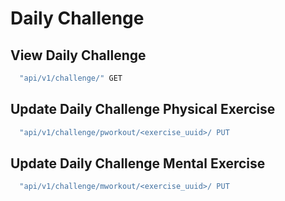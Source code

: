 # Daily Challenge

## View Daily Challenge

```bash
  "api/v1/challenge/" GET
```

## Update Daily Challenge Physical Exercise

```bash
  "api/v1/challenge/pworkout/<exercise_uuid>/ PUT
```

## Update Daily Challenge Mental Exercise

```bash
  "api/v1/challenge/mworkout/<exercise_uuid>/ PUT
```
